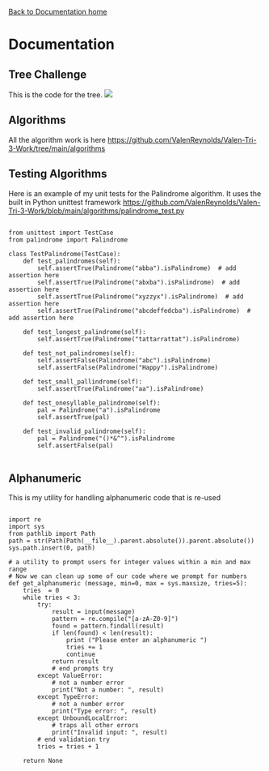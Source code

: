 [Back to Documentation home](../menus)

# Documentation 

## Tree Challenge
This is the code for the tree. 
<img src="https://github.com/ValenReynolds/Valen-Tri-3-Work/blob/main/menus/ship.py?raw=true">

## Algorithms
All the algorithm work is here
https://github.com/ValenReynolds/Valen-Tri-3-Work/tree/main/algorithms 

## Testing Algorithms
Here is an example of my unit tests for the Palindrome algorithm. It uses the built in Python unittest framework
https://github.com/ValenReynolds/Valen-Tri-3-Work/blob/main/algorithms/palindrome_test.py

<pre>
<code>
from unittest import TestCase
from palindrome import Palindrome

class TestPalindrome(TestCase):
    def test_palindromes(self):
        self.assertTrue(Palindrome("abba").isPalindrome)  # add assertion here
        self.assertTrue(Palindrome("abxba").isPalindrome)  # add assertion here
        self.assertTrue(Palindrome("xyzzyx").isPalindrome)  # add assertion here
        self.assertTrue(Palindrome("abcdeffedcba").isPalindrome)  # add assertion here

    def test_longest_palindrome(self):
        self.assertTrue(Palindrome("tattarrattat").isPalindrome)

    def test_not_palindromes(self):
        self.assertFalse(Palindrome("abc").isPalindrome)
        self.assertFalse(Palindrome("Happy").isPalindrome)

    def test_small_pallindrome(self):
        self.assertTrue(Palindrome("aa").isPalindrome)

    def test_onesyllable_palindrome(self):
        pal = Palindrome("a").isPalindrome
        self.assertTrue(pal)
        
    def test_invalid_palindrome(self):
        pal = Palindrome("()*&^").isPalindrome
        self.assertFalse(pal)
</code>
</pre>

## Alphanumeric
This is my utility for handling alphanumeric code that is re-used

<pre>
<code>
import re
import sys
from pathlib import Path
path = str(Path(Path(__file__).parent.absolute()).parent.absolute())
sys.path.insert(0, path)

# a utility to prompt users for integer values within a min and max range
# Now we can clean up some of our code where we prompt for numbers 
def get_alphanumeric (message, min=0, max = sys.maxsize, tries=5):
    tries  = 0 
    while tries < 3:
        try:
            result = input(message) 
            pattern = re.compile("[a-zA-Z0-9]")           
            found = pattern.findall(result) 
            if len(found) < len(result):
                print ("Please enter an alphanumeric ")
                tries += 1
                continue
            return result
            # end prompts try
        except ValueError:
            # not a number error
            print("Not a number: ", result)
        except TypeError:
            # not a number error
            print("Type error: ", result)
        except UnboundLocalError:
            # traps all other errors
            print("Invalid input: ", result)
        # end validation try
        tries = tries + 1

    return None
</code>
</pre>
